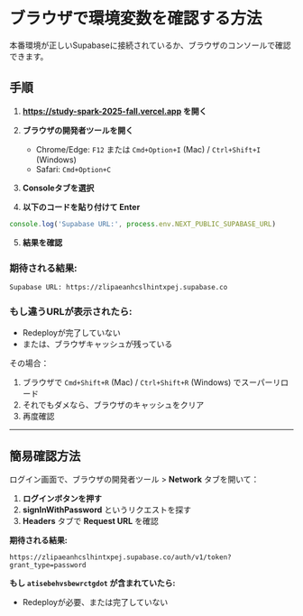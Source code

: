 # ブラウザで環境変数を確認する方法

本番環境が正しいSupabaseに接続されているか、ブラウザのコンソールで確認できます。

## 手順

1. **https://study-spark-2025-fall.vercel.app を開く**

2. **ブラウザの開発者ツールを開く**
   - Chrome/Edge: `F12` または `Cmd+Option+I` (Mac) / `Ctrl+Shift+I` (Windows)
   - Safari: `Cmd+Option+C`

3. **Consoleタブを選択**

4. **以下のコードを貼り付けて Enter**

```javascript
console.log('Supabase URL:', process.env.NEXT_PUBLIC_SUPABASE_URL)
```

5. **結果を確認**

### 期待される結果:
```
Supabase URL: https://zlipaeanhcslhintxpej.supabase.co
```

### もし違うURLが表示されたら:
- Redeployが完了していない
- または、ブラウザキャッシュが残っている

その場合：
1. ブラウザで `Cmd+Shift+R` (Mac) / `Ctrl+Shift+R` (Windows) でスーパーリロード
2. それでもダメなら、ブラウザのキャッシュをクリア
3. 再度確認

---

## 簡易確認方法

ログイン画面で、ブラウザの開発者ツール > **Network** タブを開いて：

1. **ログインボタンを押す**
2. **signInWithPassword** というリクエストを探す
3. **Headers** タブで **Request URL** を確認

**期待される結果:**
```
https://zlipaeanhcslhintxpej.supabase.co/auth/v1/token?grant_type=password
```

**もし `atisebehvsbewrctgdot` が含まれていたら:**
- Redeployが必要、または完了していない
